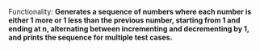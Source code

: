Functionality: **Generates a sequence of numbers where each number is either 1 more or 1 less than the previous number, starting from 1 and ending at n, alternating between incrementing and decrementing by 1, and prints the sequence for multiple test cases.**
